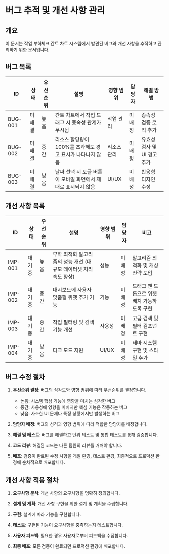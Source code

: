 # 버그 추적 및 개선 사항 관리

## 개요
이 문서는 작업 부하체크 간트 차트 시스템에서 발견된 버그와 개선 사항을 추적하고 관리하기 위한 문서입니다.

## 버그 목록

| ID | 상태 | 우선순위 | 설명 | 영향 범위 | 담당자 | 해결 방법 |
|----|------|---------|-----|---------|-------|---------|
| BUG-001 | 미해결 | 높음 | 간트 차트에서 작업 드래그 시 종속성 관계가 무시됨 | 작업 관리 | 미배정 | 종속성 검증 로직 추가 |
| BUG-002 | 미해결 | 중간 | 리소스 할당량이 100%를 초과해도 경고 표시가 나타나지 않음 | 리소스 관리 | 미배정 | 유효성 검사 및 UI 경고 추가 |
| BUG-003 | 미해결 | 낮음 | 날짜 선택 시 토글 버튼이 모바일 화면에서 제대로 표시되지 않음 | UI/UX | 미배정 | 반응형 디자인 수정 |

## 개선 사항 목록

| ID | 상태 | 우선순위 | 설명 | 영향 범위 | 담당자 | 비고 |
|----|------|---------|-----|---------|-------|------|
| IMP-001 | 대기중 | 높음 | 부하 최적화 알고리즘의 성능 개선 (대규모 데이터셋 처리 속도 향상) | 성능 | 미배정 | 알고리즘 최적화 및 캐싱 전략 도입 |
| IMP-002 | 대기중 | 중간 | 대시보드에 사용자 맞춤형 위젯 추가 기능 | 기능 | 미배정 | 드래그 앤 드롭으로 위젯 배치 가능하도록 구현 |
| IMP-003 | 대기중 | 중간 | 작업 필터링 및 검색 기능 개선 | 사용성 | 미배정 | 고급 검색 및 필터 컴포넌트 구현 |
| IMP-004 | 대기중 | 낮음 | 다크 모드 지원 | UI/UX | 미배정 | 테마 시스템 구현 및 스타일 추가 |

## 버그 수정 절차

1. **우선순위 결정**: 버그의 심각도와 영향 범위에 따라 우선순위를 결정합니다.
   - 높음: 시스템 핵심 기능에 영향을 미치는 심각한 버그
   - 중간: 사용성에 영향을 미치지만 핵심 기능은 작동하는 버그
   - 낮음: 사소한 UI 문제나 특정 상황에서만 발생하는 버그

2. **담당자 배정**: 버그의 성격과 영향 범위에 따라 적합한 담당자를 배정합니다.

3. **해결 및 테스트**: 버그를 해결하고 단위 테스트 및 통합 테스트를 통해 검증합니다.

4. **코드 리뷰**: 해결된 코드는 다른 팀원의 리뷰를 거쳐야 합니다.

5. **배포**: 검증이 완료된 수정 사항을 개발 환경, 테스트 환경, 최종적으로 프로덕션 환경에 순차적으로 배포합니다.

## 개선 사항 적용 절차

1. **요구사항 분석**: 개선 사항의 요구사항을 명확히 정의합니다.

2. **설계 및 계획**: 개선 사항 구현을 위한 설계 및 계획을 수립합니다.

3. **구현**: 설계에 따라 기능을 구현합니다.

4. **테스트**: 구현된 기능이 요구사항을 충족하는지 테스트합니다.

5. **사용자 피드백**: 필요한 경우 사용자로부터 피드백을 수집합니다.

6. **최종 배포**: 모든 검증이 완료되면 프로덕션 환경에 배포합니다.

